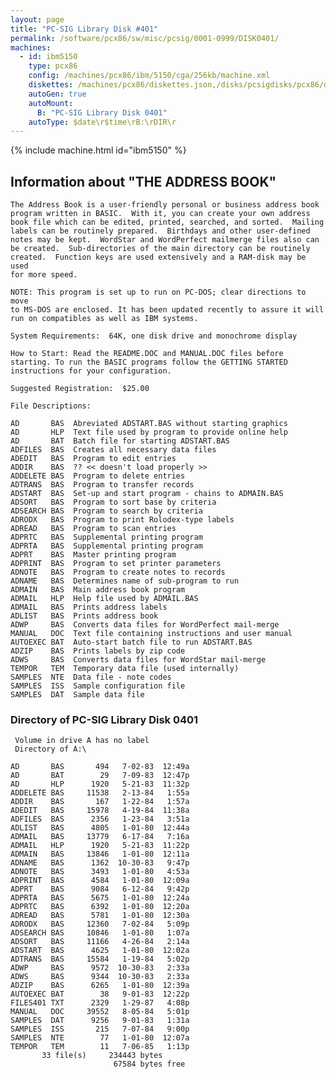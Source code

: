 ```yaml
---
layout: page
title: "PC-SIG Library Disk #401"
permalink: /software/pcx86/sw/misc/pcsig/0001-0999/DISK0401/
machines:
  - id: ibm5150
    type: pcx86
    config: /machines/pcx86/ibm/5150/cga/256kb/machine.xml
    diskettes: /machines/pcx86/diskettes.json,/disks/pcsigdisks/pcx86/diskettes.json
    autoGen: true
    autoMount:
      B: "PC-SIG Library Disk 0401"
    autoType: $date\r$time\rB:\rDIR\r
---
```


{% include machine.html id="ibm5150" %}

## Information about "THE ADDRESS BOOK"

    The Address Book is a user-friendly personal or business address book
    program written in BASIC.  With it, you can create your own address
    book file which can be edited, printed, searched, and sorted.  Mailing
    labels can be routinely prepared.  Birthdays and other user-defined
    notes may be kept.  WordStar and WordPerfect mailmerge files also can
    be created.  Sub-directories of the main directory can be routinely
    created.  Function keys are used extensively and a RAM-disk may be used
    for more speed.
    
    NOTE: This program is set up to run on PC-DOS; clear directions to move
    to MS-DOS are enclosed. It has been updated recently to assure it will
    run on compatibles as well as IBM systems.
    
    System Requirements:  64K, one disk drive and monochrome display
    
    How to Start: Read the README.DOC and MANUAL.DOC files before
    starting. To run the BASIC programs follow the GETTING STARTED
    instructions for your configuration.
    
    Suggested Registration:  $25.00
    
    File Descriptions:
    
    AD       BAS  Abreviated ADSTART.BAS without starting graphics
    AD       HLP  Text file used by program to provide online help
    AD       BAT  Batch file for starting ADSTART.BAS
    ADFILES  BAS  Creates all necessary data files
    ADEDIT   BAS  Program to edit entries
    ADDIR    BAS  ?? << doesn't load properly >>
    ADDELETE BAS  Program to delete entries
    ADTRANS  BAS  Program to transfer records
    ADSTART  BAS  Set-up and start program - chains to ADMAIN.BAS
    ADSORT   BAS  Program to sort base by criteria
    ADSEARCH BAS  Program to search by criteria
    ADRODX   BAS  Program to print Rolodex-type labels
    ADREAD   BAS  Program to scan entries
    ADPRTC   BAS  Supplemental printing program
    ADPRTA   BAS  Supplemental printing program
    ADPRT    BAS  Master printing program
    ADPRINT  BAS  Program to set printer parameters
    ADNOTE   BAS  Program to create notes to records
    ADNAME   BAS  Determines name of sub-program to run
    ADMAIN   BAS  Main address book program
    ADMAIL   HLP  Help file used by ADMAIL.BAS
    ADMAIL   BAS  Prints address labels
    ADLIST   BAS  Prints address book
    ADWP     BAS  Converts data files for WordPerfect mail-merge
    MANUAL   DOC  Text file containing instructions and user manual
    AUTOEXEC BAT  Auto-start batch file to run ADSTART.BAS
    ADZIP    BAS  Prints labels by zip code
    ADWS     BAS  Converts data files for WordStar mail-merge
    TEMPOR   TEM  Temporary data file (used internally)
    SAMPLES  NTE  Data file - note codes
    SAMPLES  ISS  Sample configuration file
    SAMPLES  DAT  Sample data file

### Directory of PC-SIG Library Disk 0401

     Volume in drive A has no label
     Directory of A:\

    AD       BAS       494   7-02-83  12:49a
    AD       BAT        29   7-09-83  12:47p
    AD       HLP      1920   5-21-83  11:32p
    ADDELETE BAS     11538   2-13-84   1:55a
    ADDIR    BAS       167   1-22-84   1:57a
    ADEDIT   BAS     15978   4-19-84  11:38a
    ADFILES  BAS      2356   1-23-84   3:51a
    ADLIST   BAS      4805   1-01-80  12:44a
    ADMAIL   BAS     13779   6-17-84   7:16a
    ADMAIL   HLP      1920   5-21-83  11:22p
    ADMAIN   BAS     13846   1-01-80  12:11a
    ADNAME   BAS      1362  10-30-83   9:47p
    ADNOTE   BAS      3493   1-01-80   4:53a
    ADPRINT  BAS      4584   1-01-80  12:09a
    ADPRT    BAS      9084   6-12-84   9:42p
    ADPRTA   BAS      5675   1-01-80  12:24a
    ADPRTC   BAS      6392   1-01-80  12:20a
    ADREAD   BAS      5781   1-01-80  12:30a
    ADRODX   BAS     12360   7-02-84   5:09p
    ADSEARCH BAS     10846   1-01-80   1:07a
    ADSORT   BAS     11166   4-26-84   2:14a
    ADSTART  BAS      4625   1-01-80  12:02a
    ADTRANS  BAS     15584   1-19-84   5:02p
    ADWP     BAS      9572  10-30-83   2:33a
    ADWS     BAS      9344  10-30-83   2:33a
    ADZIP    BAS      6265   1-01-80  12:39a
    AUTOEXEC BAT        38   9-01-83  12:22p
    FILES401 TXT      2329   1-29-87   4:08p
    MANUAL   DOC     39552   8-05-84   5:01p
    SAMPLES  DAT      9256   9-01-83   1:31a
    SAMPLES  ISS       215   7-07-84   9:00p
    SAMPLES  NTE        77   1-01-80  12:07a
    TEMPOR   TEM        11   7-06-85   1:13p
           33 file(s)     234443 bytes
                           67584 bytes free
